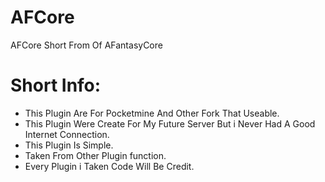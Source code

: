 # AFCore
AFCore Short From Of AFantasyCore

# Short Info:
- This Plugin Are For Pocketmine And Other Fork That Useable.
- This Plugin Were Create For My Future Server But i Never Had A Good Internet Connection.
- This Plugin Is Simple.
- Taken From Other Plugin function.
- Every Plugin i Taken Code Will Be Credit.
